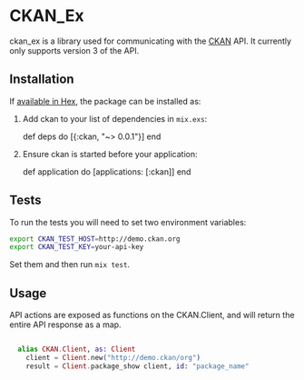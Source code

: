 # CKAN_Ex

ckan_ex is a library used for communicating with the [CKAN](http://ckan.org) API.  It currently only supports version 3 of the API.

## Installation

If [available in Hex](https://hex.pm/docs/publish), the package can be installed as:

  1. Add ckan to your list of dependencies in `mix.exs`:

        def deps do
          [{:ckan, "~> 0.0.1"}]
        end

  2. Ensure ckan is started before your application:

        def application do
          [applications: [:ckan]]
        end

## Tests

To run the tests you will need to set two environment variables:

```bash
export CKAN_TEST_HOST=http://demo.ckan.org
export CKAN_TEST_KEY=your-api-key
```

Set them and then run ```mix test```.

## Usage

API actions are exposed as functions on the CKAN.Client, and will return the entire API response as a map.

```elixir 

  alias CKAN.Client, as: Client
	client = Client.new("http://demo.ckan/org")
	result = Client.package_show client, id: "package_name"
	
```